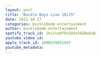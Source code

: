 ```yaml
---
layout: post
title: "Buckle Boys Live 10/25"
date: 2021-10-27
categories: bucklebomb-entertainment
author: bucklebomb-entertainment
spotify_track_id: 2biVvq9fRsGU4chkDHwEab
youtube_video_id: 
apple_track_id: 1000539851847
youtube_metadata: 
---
```


